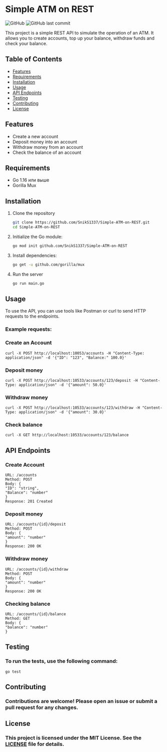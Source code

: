 # Simple ATM on REST
![GitHub](https://img.shields.io/github/LICENSE/SnikS1337/Simple-ATM-on-REST)
![GitHub last commit](https://img.shields.io/github/last-commit/SnikS1337/Simple-ATM-on-REST)

This project is a simple REST API to simulate the operation of an ATM. It allows you to create accounts, top up your balance, withdraw funds and check your balance.

## Table of Contents

- [Features](#features)
- [Requirements](#requirements)
- [Installation](#installation)
- [Usage](#usage)
- [API Endpoints](#api-endpoints)
- [Testing](#testing)
- [Contributing](#contributing)
- [License](#License)

## Features
- Create a new account
- Deposit money into an account
- Withdraw money from an account
- Check the balance of an account

## Requirements

- Go 1.16 или выше
- Gorilla Mux

## Installation

1. Clone the repository
   ```sh
   git clone https://github.com/SnikS1337/Simple-ATM-on-REST.git
   cd Simple-ATM-on-REST
   
2. Initialize the Go module:
   ```sh
   go mod init github.com/SnikS1337/Simple-ATM-on-REST
   
3. Install dependencies:
   ```sh
   go get -u github.com/gorilla/mux
   
4. Run the server
   ```sh
   go run main.go

## Usage
To use the API, you can use tools like Postman or curl to send HTTP requests to the endpoints.

### **Example requests:**
### Create an Account
`curl -X POST http://localhost:10053/accounts -H "Content-Type: application/json" -d '{"ID": "123", "Balance:" 100.0}'`
### Deposit money
`curl -X POST http://localhost:10533/accounts/123/deposit -H "Content-Type: application/json" -d '{"amount": 50.0}'`
### Withdraw money
`curl -X POST http://localhost:10533/accounts/123/withdraw -H "Content-Type: application/json" -d '{"amount": 30.0}'`
### Check balance
`curl -X GET http://localhost:10533/accounts/123/balance`

## API Endpoints
### Create Account
```
URL: /accounts
Method: POST
Body: {
"ID": "string",
"Balance": "number"
}
Response: 201 Created
```
### Deposit money
```
URL: /accounts/{id}/deposit
Method: POST
Body: {
"amount": "number"
}
Response: 200 OK
```
### Withdraw money
```
URL: /accounts/{id}/withdraw
Method: POST
Body: {
"amount": "number"
}
Response: 200 OK
```
### Checking balance
```
URL: /accounts/{id}/balance
Method: GET
Body: {
"balance": "number"
}
```

## Testing
### To run the tests, use the following command:
```
go test
```

## Contributing
### **Contributions are welcome! Please open an issue or submit a pull request for any changes.**

## License
### This project is licensed under the MIT License. See the [LICENSE](LICENSE) file for details.